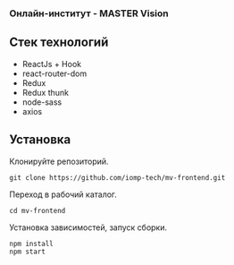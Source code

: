 ### Онлайн-институт - MASTER Vision

## Стек технологий

* ReactJs + Hook
* react-router-dom
* Redux
* Redux thunk
* node-sass
* axios

## Установка
Клонируйте репозиторий.
```
git clone https://github.com/iomp-tech/mv-frontend.git
```

Переход в рабочий каталог.
```
cd mv-frontend
```

Установка зависимостей, запуск сборки.
```
npm install
npm start
```
